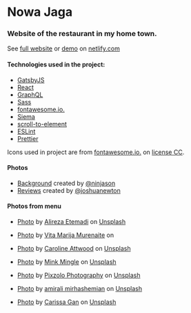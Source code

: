 # Nowa Jaga

### Website of the restaurant in my home town.

See [full website](https://nowajaga.pl/) or [demo](https://nowajagapl.netlify.com/) on [netlify.com](https://netlify.com)

#### Technologies used in the project:

-   [GatsbyJS](https://www.gatsbyjs.org/)
-   [React](https://reactjs.org/)
-   [GraphQL](https://graphql.org/)
-   [Sass](https://sass-lang.com/)
-   [fontawesome.io.](http://fontawesome.io/)
-   [Siema](https://pawelgrzybek.github.io/siema/)
-   [scroll-to-element](https://www.npmjs.com/package/scroll-to-element/)
-   [ESLint](https://eslint.org/)
-   [Prettier](https://prettier.io/)

Icons used in project are from [fontawesome.io.](http://fontawesome.io) on [license CC](https://creativecommons.org/licenses/by/4.0/).

#### Photos

-   [Background](https://unsplash.com/photos/poI7DelFiVA) created by [@ninjason](https://unsplash.com/@ninjason)
-   [Reviews](https://unsplash.com/photos/fUd_0iyYFVg) created by [@joshuanewton](https://unsplash.com/@joshuanewton)

#### Photos from menu

-   [Photo](https://unsplash.com/photos/9G_oJBKwi1c) by [Alireza Etemadi](https://unsplash.com/@aliet) on [Unsplash](https://unsplash.com/)

-   [Photo](https://unsplash.com/photos/5zwJhcEc5rk) by [Vita Marija Murenaite](https://unsplash.com/@runningvita) on

-   [Photo](https://unsplash.com/photos/yzFO7e_87fs) by [Caroline Attwood](https://unsplash.com/@carolineattwood) on [Unsplash](https://unsplash.com/)

-   [Photo](https://unsplash.com/photos/IX6vgLXvNSY) by [Mink Mingle](https://unsplash.com/@minkmingle) on [Unsplash](https://unsplash.com/)

-   [Photo](https://unsplash.com/photos/8YBHgP0WrEo) by [Pixzolo Photography](https://unsplash.com/@pixzolo) on [Unsplash](https://unsplash.com/)

-   [Photo](https://unsplash.com/photos/s-Z-h0fEiBM) by [amirali mirhashemian](https://unsplash.com/@joseignaciopompe) on [Unsplash](https://unsplash.com/)

-   [Photo](https://unsplash.com/photos/_0JpjeqtSyg) by [Carissa Gan](https://unsplash.com/@carissagan) on [Unsplash](https://unsplash.com/)
